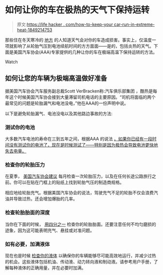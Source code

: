 # 如何让你的车在极热的天气下保持运转

> 原文:[https://life hacker . com/how-to-keep-your car-run-in-extreme-heat-1849214753](https://lifehacker.com/how-to-keep-your-car-running-in-extreme-heat-1849214753)

那些住在冬天寒冷的 [地方](https://lifehacker.com/winterize-your-car-for-safe-and-repair-free-winter-driv-5692218) 的人知道天气会对你的车造成损害。事实上，仅温度一项就影响了从轮胎气压到电池续航时间的方方面面——是的，包括炎热的天气。下面是美国汽车协会(AAA)专家提供的几种让你的车在极端高温下保持运转的方法。

Watch

## 如何让您的车辆为极端高温做好准备

据美国汽车协会汽车服务副总裁Scott VerBracken称:汽车俱乐部集团 ，酷热是每年这个时候美国汽车协会接到大量滞留司机电话的主要原因。“司机将面临的两个最常见的问题是轮胎漏气和电池没电，”他在AAA的一份声明中说。

以下是避免轮胎漏气、电池没电以及其他路边事故的方法:

### 测试你的电池

大多数汽车电池的寿命在三到五年之间，根据AAA 的说法 [。如果你已经有一段时间没有测试你的电池了，现在是时候测试了——特别是因为极热会导致电池更快地失去电量。](https://media.acg.aaa.com/aaas-tips-to-prepare-motorists-for-extreme-heat.htm)

### 检查你的轮胎压力

在夏季， [美国汽车协会建议](https://media.acg.aaa.com/aaas-tips-to-prepare-motorists-for-extreme-heat.htm) 每月检查一次轮胎压力，以及在任何长途公路旅行之前。你可以在贴在门框上的贴纸上找到轮胎气压的制造商规格。

相应地给轮胎充气。根据美国汽车协会的说法，驾驶充气不足的轮胎不仅会浪费汽油并导致过热，还会增加爆胎的几率。

### 检查轮胎胎面的深度

当你在下面的时候， [用四分之一](https://lifehacker.com/why-you-should-use-a-quarter-to-test-tire-tread-instead-1848161093) 检查你的轮胎胎面。还要注意任何不均匀磨损的迹象，因为这可能表明充气、悬挂或对准问题。

### 如有必要，加满液体

现在也是时候 [检查你的液体](https://media.acg.aaa.com/aaas-tips-to-prepare-motorists-for-extreme-heat.htm) 以确保你的车辆能够尽可能高效地运行，并减少过热的机会。这些液体包括机油、传动液、动力转向液和制动液。请参考用户手册，了解每种液体的正确用量，并在必要时加满。